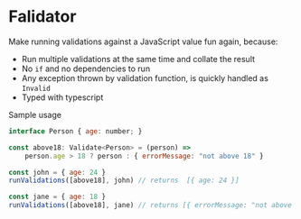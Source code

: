 # Falidator

Make running validations against a JavaScript value fun again, because:
- Run multiple validations at the same time and collate the result
- No `if` and no dependencies to run
- Any exception thrown by validation function, is quickly handled as `Invalid`
- Typed with typescript

Sample usage
```js
interface Person { age: number; }

const above18: Validate<Person> = (person) => 
    person.age > 18 ? person : { errorMessage: "not above 18" }

const john = { age: 24 }
runValidations([above18], john) // returns  [{ age: 24 }]

const jane = { age: 18 }
runValidations([above18], jane) // returns [{ errorMessage: "not above 18" }]
```
